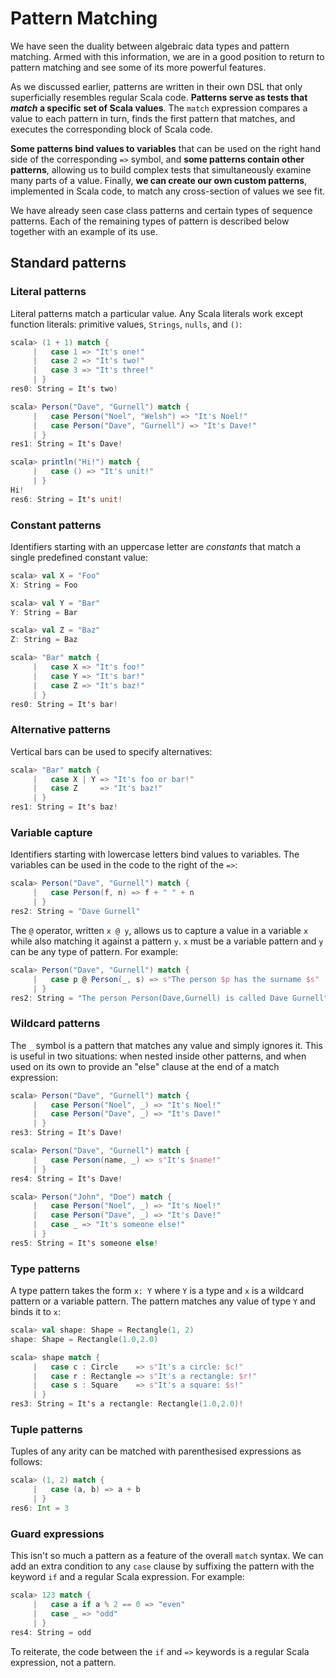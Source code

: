 # Pattern Matching

We have seen the duality between algebraic data types and pattern matching. Armed with this information, we are in a good position to return to pattern matching and see some of its more powerful features.

As we discussed earlier, patterns are written in their own DSL that only superficially resembles regular Scala code. **Patterns serve as tests that *match* a specific set of Scala values**. The `match` expression compares a value to each pattern in turn, finds the first pattern that matches, and executes the corresponding block of Scala code.

**Some patterns bind values to variables** that can be used on the right hand side of the corresponding `=>` symbol, and **some patterns contain other patterns**, allowing us to build complex tests that simultaneously examine many parts of a value. Finally, **we can create our own custom patterns**, implemented in Scala code, to match any cross-section of values we see fit.

We have already seen case class patterns and certain types of sequence patterns. Each of the remaining types of pattern is described below together with an example of its use.

## Standard patterns

### Literal patterns

Literal patterns match a particular value. Any Scala literals work except function literals: primitive values, `Strings`, `nulls`, and `()`:

~~~ scala
scala> (1 + 1) match {
     |   case 1 => "It's one!"
     |   case 2 => "It's two!"
     |   case 3 => "It's three!"
     | }
res0: String = It's two!

scala> Person("Dave", "Gurnell") match {
     |   case Person("Noel", "Welsh") => "It's Noel!"
     |   case Person("Dave", "Gurnell") => "It's Dave!"
     | }
res1: String = It's Dave!

scala> println("Hi!") match {
     |   case () => "It's unit!"
     | }
Hi!
res6: String = It's unit!
~~~

### Constant patterns

Identifiers starting with an uppercase letter are *constants* that match a single predefined constant value:

~~~ scala
scala> val X = "Foo"
X: String = Foo

scala> val Y = "Bar"
Y: String = Bar

scala> val Z = "Baz"
Z: String = Baz

scala> "Bar" match {
     |   case X => "It's foo!"
     |   case Y => "It's bar!"
     |   case Z => "It's baz!"
     | }
res0: String = It's bar!
~~~

### Alternative patterns

Vertical bars can be used to specify alternatives:

~~~ scala
scala> "Bar" match {
     |   case X | Y => "It's foo or bar!"
     |   case Z     => "It's baz!"
     | }
res1: String = It's baz!
~~~


### Variable capture

Identifiers starting with lowercase letters bind values to variables. The variables can be used in the code to the right of the `=>`:

~~~ scala
scala> Person("Dave", "Gurnell") match {
     |   case Person(f, n) => f + " " + n
     | }
res2: String = "Dave Gurnell"
~~~

The `@` operator, written `x @ y`, allows us to capture a value in a variable `x` while also matching it against a pattern `y`. `x` must be a variable pattern and `y` can be any type of pattern. For example:

~~~ scala
scala> Person("Dave", "Gurnell") match {
     |   case p @ Person(_, s) => s"The person $p has the surname $s"
     | }
res2: String = "The person Person(Dave,Gurnell) is called Dave Gurnell"
~~~

### Wildcard patterns

The `_` symbol is a pattern that matches any value and simply ignores it. This is useful in two situations: when nested inside other patterns, and when used on its own to provide an "else" clause at the end of a match expression:

~~~ scala
scala> Person("Dave", "Gurnell") match {
     |   case Person("Noel", _) => "It's Noel!"
     |   case Person("Dave", _) => "It's Dave!"
     | }
res3: String = It's Dave!

scala> Person("Dave", "Gurnell") match {
     |   case Person(name, _) => s"It's $name!"
     | }
res4: String = It's Dave!

scala> Person("John", "Doe") match {
     |   case Person("Noel", _) => "It's Noel!"
     |   case Person("Dave", _) => "It's Dave!"
     |   case _ => "It's someone else!"
     | }
res5: String = It's someone else!
~~~

### Type patterns

A type pattern takes the form `x: Y` where `Y` is a type and `x` is a wildcard pattern or a variable pattern. The pattern matches any value of type `Y` and binds it to `x`:

~~~ scala
scala> val shape: Shape = Rectangle(1, 2)
shape: Shape = Rectangle(1.0,2.0)

scala> shape match {
     |   case c : Circle    => s"It's a circle: $c!"
     |   case r : Rectangle => s"It's a rectangle: $r!"
     |   case s : Square    => s"It's a square: $s!"
     | }
res3: String = It's a rectangle: Rectangle(1.0,2.0)!
~~~

### Tuple patterns

Tuples of any arity can be matched with parenthesised expressions as follows:

~~~ scala
scala> (1, 2) match {
     |   case (a, b) => a + b
     | }
res6: Int = 3
~~~

### Guard expressions

This isn't so much a pattern as a feature of the overall `match` syntax. We can add an extra condition to any `case` clause by suffixing the pattern with the keyword `if` and a regular Scala expression. For example:

~~~ scala
scala> 123 match {
     |   case a if a % 2 == 0 => "even"
     |   case _ => "odd"
     | }
res4: String = odd
~~~

To reiterate, the code between the `if` and `=>` keywords is a regular Scala expression, not a pattern.
